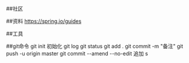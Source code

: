 ##社区

##资料
https://spring.io/guides



##工具


##git命令
git init 初始化
git log
git status
git add .
git commit -m "备注" 
git push -u origin master 
git commit --amend --no-edit 追加
s